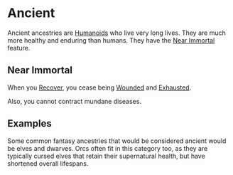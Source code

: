 # Ancient

Ancient ancestries are [Humanoids](../../../Resources%20for%20GMs/Creature%20Types/Humanoid.md) who live very long lives. They are much more healthy and enduring than humans. They have the [Near Immortal](Ancient.md#Near%20Immortal) feature.

## Near Immortal

When you [Recover](../../../Game%20Procedures/Exploration/Delving.md#Recover), you cease being [Wounded](../../../Game%20Procedures/Conditions/Wounded.md) and [Exhausted](../../../Game%20Procedures/Conditions/Exhausted.md).

Also, you cannot contract mundane diseases.

## Examples

Some common fantasy ancestries that would be considered ancient would be elves and dwarves. Orcs often fit in this category too, as they are typically cursed elves that retain their supernatural health, but have shortened overall lifespans.
